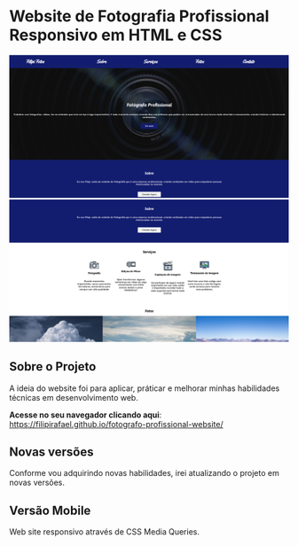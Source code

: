 # Website de Fotografia Profissional Responsivo em HTML e CSS
<div style="display: inline-block">
    <img src="assets/img/home1.png" alt="website">
    <img src="assets/img/home2.png" alt="website">
</div>

## Sobre o Projeto
A ideia do website foi para aplicar, práticar e melhorar minhas habilidades técnicas em desenvolvimento web. 

**Acesse no seu navegador clicando aqui**: https://filipirafael.github.io/fotografo-profissional-website/

## Novas versões
Conforme vou adquirindo novas habilidades, irei atualizando o projeto em novas versões. 

## Versão Mobile
Web site responsivo através de CSS Media Queries.
